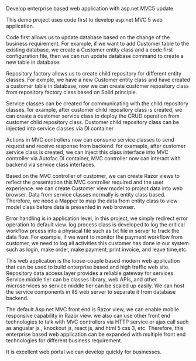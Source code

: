 Develop enterprise based web application with asp.net MVC5 update

This demo project uses code first to develop asp.net MVC 5 web application.
 
Code first allows us to update database based on the change of the business requirement. For example, if we want to add Customer table to the existing database, we create a Customer entity class and a code first configuration file, then we can run update database command to create a new table in database.

Repository factory allows us to create child repository for different entity classes. For exmple, we have a new Customer entity class and have created a customer table in database, now we can create customer repository class from repository factory class based on Solid principle.

Service classes can be created for communicating with the child repository classes. for example, after customer child repository class is created, we can create a customer service class to deploy the CRUD operation from customer child repository class. Customer child repository class can be injected into service classes via DI container

Actions in MVC controllers now can consume service classes to send request and receive response from backend. for examaple, after customer service class is created, we can inject this class interface into MVC controller via Autofac DI container, MVC controller now can interact with backend via service class interfaces.

Based on the MVC controller of customer, we can create Razor views to reflect the presentation this MVC controller required and the user experience. we can create Customer view model to project data into web browser. Data from service classes normally is entity class based. Therefore, we need a Mapper to map the data from entity class to view model class before data is presented in web browser.

Error handling is in application level, in this project, we simply redirect error operation to default view. log process class is developed to log the critical workflow prcess into a physical file such as txt file in server to track the data flow. For example, if we want to monitor the payment workflow from  customer, we need to log all activities this customer has done in our system such as login, make order, make payment, print invoice, and leave time,etc.

This web application is the loose-couple based modern web application that can be used to build enterprise based and high traffic web site. Repository data access layer provides a reliable gateway for services. Service middle tier can be classes library, web APIs, and other microservices so service middle tier can be scaled up easily. We can host the service components in IIS web server to separate it from database backend.

The default Asp.net MVC front end is Razor view, we can enable mobile responsive capability in Razor view. we also can use other front end technologies to talk with MVC controllers via HTTP service or ajax call such as angualar js , knockout js, react js, and html 5 css 3, etc. Therefore, this enterprise based web application can be expanded with multiple front end technologies for different business requirement.

It is excellent web portal we can develop quickly for businesses.


 
     
































